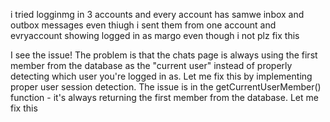 i tried logginmg in 3 accounts and every account has samwe inbox and outbox messages even thiugh i sent them from one account and evryaccount showing logged in as margo even though i not plz fix this

I see the issue! The problem is that the chats page is always using the first member from the database as the "current user" instead of properly detecting which user you're logged in as. Let me fix this by implementing proper user session detection.
The issue is in the getCurrentUserMember() function - it's always returning the first member from the database. Let me fix this

